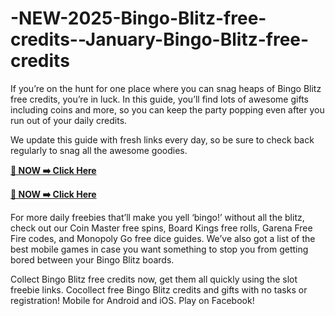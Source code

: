 # -NEW-2025-Bingo-Blitz-free-credits--January-Bingo-Blitz-free-credits
If you’re on the hunt for one place where you can snag heaps of Bingo Blitz free credits, you’re in luck. In this guide, you’ll find lots of awesome gifts including coins and more, so you can keep the party popping even after you run out of your daily credits.


 We update this guide with fresh links every day, so be sure to check back regularly to snag all the awesome goodies.

**[🔴 NOW ➡️ Click Here](https://bestoffers1.xyz/bingo-blitz/)**


**[🔴 NOW ➡️ Click Here](https://bestoffers1.xyz/bingo-blitz/)**


For more daily freebies that’ll make you yell ‘bingo!’ without all the blitz, check out our Coin Master free spins, Board Kings free rolls, Garena Free Fire codes, and Monopoly Go free dice guides. We’ve also got a list of the best mobile games in case you want something to stop you from getting bored between your Bingo Blitz boards.




Collect Bingo Blitz free credits now, get them all quickly using the slot freebie links. Cocollect free Bingo Blitz credits and gifts with no tasks or registration! Mobile for Android and iOS. Play on Facebook!
